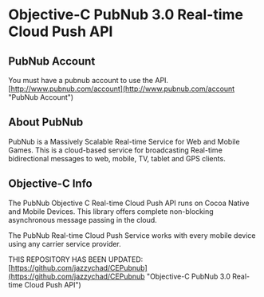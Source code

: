 Objective-C PubNub 3.0 Real-time Cloud Push API
===============================================

PubNub Account
--------------
You must have a pubnub account to use the API.
[http://www.pubnub.com/account](http://www.pubnub.com/account "PubNub Account")

About PubNub
------------
PubNub is a Massively Scalable Real-time Service for Web and Mobile Games.
This is a cloud-based service for broadcasting Real-time bidirectional
messages to web, mobile, TV, tablet and GPS clients.

Objective-C Info
----------------
The PubNub Objective C Real-time Cloud Push API runs on Cocoa Native
and Mobile Devices.  This library offers complete non-blocking asynchronous
message passing in the cloud.

The PubNub Real-time Cloud Push Service works with every mobile device
using any carrier service provider.


THIS REPOSITORY HAS BEEN UPDATED:
[https://github.com/jazzychad/CEPubnub](https://github.com/jazzychad/CEPubnub "Objective-C PubNub 3.0 Real-time Cloud Push API")

